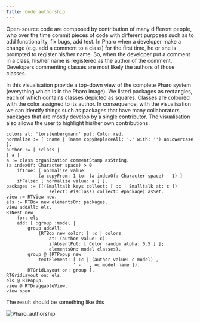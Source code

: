 ```yaml
---
Title: Code authorship
---
```


Open-source code are composed by contribution of many different people, who over the time commit pieces of code with different purposes such as to add functionality, fix bugs, add test. In Pharo when a developer make a change (e.g. add a comment to a class) for the first time, he or she is prompted to register his/her name. So, when the developer put a comment in a class, his/her name is registered as the author of the comment. Developers commenting classes are most likely the authors of those classes.

In this visualisation provide a top-down view of the complete Pharo system (everything which is in the Pharo image). We listed packages as rectangles, each of which contains classes depicted as squares. Classes are coloured with the color assigned to its author. In consequence, with the visualisation we can identify things such as packages that have many collaborators, packages that are mostly develop by a single contributor. The visualisation also allows the user to highlight his/her own contributions.


```colors := Dictionary new.
colors at: 'torstenbergmann' put: Color red.
normalize := [ :name | (name copyReplaceAll: '.' with: '') asLowercase ].
author := [ :class | 
| a |
a := class organization commentStamp asString.
(a indexOf: Character space) > 0
	ifTrue: [ normalize value: 
			(a copyFrom: 1 to: (a indexOf: Character space) - 1) ]
	ifFalse: [ normalize value: a ] ].
packages := (((Smalltalk keys collect: [ :c | Smalltalk at: c ]) 
				select: #isClass) collect: #package) asSet.
view := RTView new.
els := RTBox new elementsOn: packages.
view addAll: els.
RTNest new
	for: els
	add: [ :group :model | 
		group addAll:
			(RTBox new color: [ :c | colors 
				at: (author value: c) 
				ifAbsentPut: [ Color random alpha: 0.5 ] ];
				elementsOn: model classes).
		group @ (RTPopup new 
			textElement: [ :c | (author value: c model) ,
						 ' - ' , =c model name ]).
		RTGridLayout on: group ].
RTGridLayout on: els.
els @ RTPopup.
view @ RTDraggableView.
view open
```

The result should be something like this

![Pharo_authorship](%assets_url%/files/fe/udg0x4xm54xawwkxx16k8i8bf08vsx/pharo_authorship.png)
